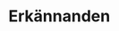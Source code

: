 [description]: # "People that have made great contributions to security in the Samizdat application"
[keywords]: # "security,people,gratitude"

# Erkännanden
